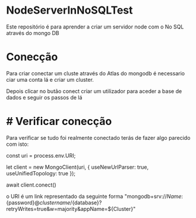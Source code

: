 # NodeServerInNoSQLTest
Este repositório é para aprender a criar um servidor node com o No SQL através do mongo DB


# Conecção
Para criar conectar um cluste através do Atlas do mongodb é necessario ciar uma conta lá e criar um cluster.

Depois clicar no butão conect criar um utilizador para aceder a base de dados e seguir os passos de lá

# # Verificar conecção
Para verificar se tudo foi realmente conectado terás de fazer algo parecido com isto:

const uri = process.env.URI;

let client = new MongoClient(uri, { useNewUrlParser: true, useUnifiedTopology: true });

await client.conect()

o URI é um link representado da seguinte forma
"mongodb+srv://${Name}:${password}@${clustername}/${database}?retryWrites=true&w=majority&appName=${Cluster}"
